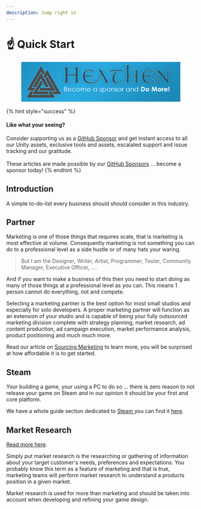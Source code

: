 ```yaml
---
description: Jump right in
---
```


# ☝ Quick Start

<figure><img src="../../.gitbook/assets/512x128 Sponsor Banner.png" alt="Become a sponsor and Do More"><figcaption></figcaption></figure>

{% hint style="success" %}
#### Like what your seeing?

Consider supporting us as a [GitHub Sponsor](../../become-a-sponsor/) and get instant access to all our Unity assets, exclusive tools and assets, escalated support and issue tracking and our gratitude.\
\
These articles are made possible by our [GitHub Sponsors](https://github.com/sponsors/heathen-engineering) ... become a sponsor today!
{% endhint %}

## Introduction

A simple to-do-list every business should should consider in this industry.

## Partner

Marketing is one of those things that requires scale, that is marketing is most effective at volume. Consequently marketing is not something you can do to a professional level as a side hustle or of many hats your waring.

> But I am the Designer, Writer, Artist, Programmer, Tester, Community Manager, Executive Officer, ....

And if you want to make a business of this then you need to start doing as many of those things at a professional level as you can. This means 1 person cannot do everything, not and compete.

Selecting a marketing partner is the best option for most small studios and especially for solo developers. A proper marketing partner will function as an extension of your studio and is capable of being your fully outsourced marketing division complete with strategy planning, market research, ad content production, ad campaign execution, market performance analysis, product positioning and much much more.&#x20;

Read our article on [Sourcing Marketing](../sourcing-resources/marketing.md) to learn more, you will be surprised at how affordable it is to get started.

## Steam

Your building a game, your using a PC to do so ... there is zero reason to not release your game on Steam and in our opinion it should be your first and core platform.

We have a whole guide section dedicated to [Steam ](../steam/)you can find it [here](../steam/).

## Market Research

[Read more here](market-research.md).

Simply put market research is the researching or gathering of information about your target customer's needs, preferences and expectations. You probably know this term as a feature of marketing and that is true, marketing teams will perform market research to understand a products position in a given market.

Market research is used for more than marketing and should be taken into account when developing and refining your game design.&#x20;
